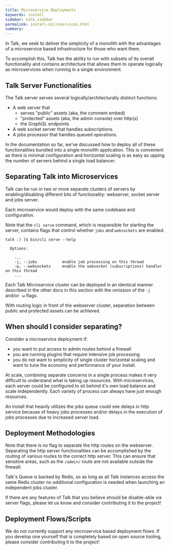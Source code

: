 ```yaml
---
title: Microservice Deployments
keywords: install
sidebar: talk_sidebar
permalink: install-microservices.html
summary:
---
```


In Talk, we seek to deliver the simplicity of a monolith with the advantages of a microservice based infrastructure for those who want them.

To accomplish this, Talk has the ability to run with subsets of its overall functionality and contains architecture that allows them to operate logically as microservices when running in a single environment.

## Talk Server Functionalities

The Talk server serves several logically/architecturally distinct functions:

* A web server that
  * serves "public" assets (aka, the comment embed)  
  * "protected" assets (aka, the admin console) over http(s)
  * the GraphQL endpoints
* A web socket server that handles subscriptions.
* A jobs processor that handles queued operations.

In the documentation so far, we've discussed how to deploy all of these functionalities bundled into a single monolith application. This is convenient as there is minimal configuration and horizontal scaling is as easy as upping the number of servers behind a single load balancer.

## Separating Talk into Microservices

Talk can be run in two or more separate clusters of servers by enabling/disabling different bits of functionality: webserver, socket server and jobs server.

Each microservice would deploy with the same codebase and configuration.

Note that the `cli serve` command, which is responsible for starting the server, contains flags that control whether `jobs` and `websockets` are enabled.

```
talk :) ]$ bin/cli serve --help

  Options:

    ...
    -j, --jobs           enable job processing on this thread
    -w, --websockets     enable the websocket (subscriptions) handler on this thread
    ...
```

Each Talk Microservice cluster can be deployed in an identical manner described in the other docs in this section with the omission of the `-j` and/or `-w` flags.

With routing logic in front of the webserver cluster, separation between public and protected assets can be achieved.

## When should I consider separating?

Consider a microservice deployment if:

* you want to put access to admin routes behind a firewall
* you are running plugins that require intensive job processing
* you do not want to simplicity of single cluster horizontal scaling and want to tune the economy and performance of your install.

At scale, combining separate concerns in a single process makes it very difficult to understand what is taking up resources. With microservices, each server could be configured to sit behind it's own load balance and scale independently. Each variety of process can always have just enough resources.

An install that heavily utilizes the jobs queue could see delays in http service because of heavy jobs processes and/or delays in the execution of jobs processes due to increased server load.

## Deployment Methodologies

Note that there is no flag to separate the http routes on the webserver. Separating the http server functionalities can be accomplished by the routing of various routes to the correct http server. This can ensure that sensitive areas, such as the `/admin/` route are not available outside the firewall.

Talk's Queue is backed by Redis, so as long as all Talk instances access the same Redis cluster no additional configuration is needed when launching an independent jobs cluster.

If there are any features of Talk that you believe should be disable-able via server flags, please let us know and consider contributing it to the project!

## Deployment Flows/Scripts

We do not currently support any microservice based deployment flows. If you develop one yourself that is completely based on open source tooling, please consider contributing it to the project!
